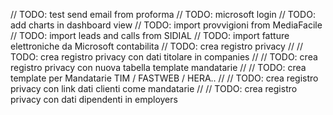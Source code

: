// TODO: test send email from proforma
// TODO: microsoft login
// TODO: add charts in dashboard view
// TODO: import provvigioni from MediaFacile
// TODO: import leads and calls from SIDIAL
// TODO: import fatture elettroniche da Microsoft contabilita
// TODO:  crea registro privacy
// // TODO:  crea registro privacy con dati titolare in companies
// // TODO:  crea registro privacy con nuova tabella template mandatarie
// // TODO:  crea template per Mandatarie TIM / FASTWEB / HERA..
// // TODO:  crea registro privacy con link dati clienti come mandatarie
// // TODO:  crea registro privacy con dati dipendenti in employers
